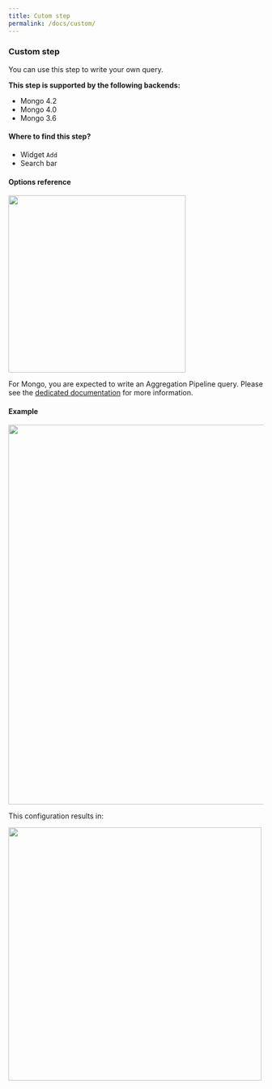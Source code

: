 ```yaml
---
title: Cutom step
permalink: /docs/custom/
---
```


### Custom step

You can use this step to write your own query.

**This step is supported by the following backends:**

- Mongo 4.2
- Mongo 4.0
- Mongo 3.6

#### Where to find this step?

- Widget `Add`
- Search bar

#### Options reference

<img src="../../img/docs/user-interface/custom_step_form.jpg" width="350" />

For Mongo, you are expected to write an Aggregation Pipeline query. Please see
the [dedicated documentation](https://docs.mongodb.com/manual/reference/operator/aggregation-pipeline/)
for more information.

#### Example

<img src="../../img/docs/user-interface/custom_example_conf.jpg" width="750" />

This configuration results in:

<img src="../../img/docs/user-interface/custom_example_result.jpg" width="500" />
